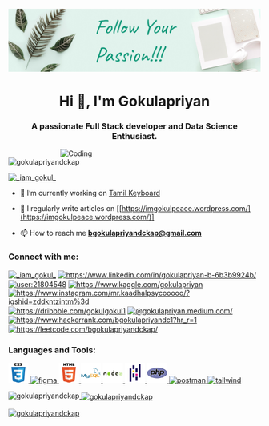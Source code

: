 ![MasterHead](banner.png)
<h1 align="center">Hi 👋, I'm Gokulapriyan</h1>
<h3 align="center">A passionate Full Stack developer and Data Science Enthusiast.</h3>
<img align="right" alt="Coding" width="400" src="https://cdn.dribbble.com/users/926537/screenshots/4502924/media/79e26abb3fb85b42f2722cf22da095dc.gif" > 



<p align="left"> <img src="https://komarev.com/ghpvc/?username=gokulapriyandckap&label=Profile%20views&color=0e75b6&style=flat" alt="gokulapriyandckap" /> </p>

<p align="left"> <a href="https://twitter.com/_iam_gokul_" target="blank"><img src="https://img.shields.io/twitter/follow/_iam_gokul_?logo=twitter&style=for-the-badge" alt="_iam_gokul_" /></a> </p>

- 🔭 I’m currently working on [Tamil Keyboard](https://github.com/gokulapriyandckap/Tamil_Keyboard_V1)

- 📝 I regularly write articles on [[https://imgokulpeace.wordpress.com/](https://imgokulpeace.wordpress.com/)]

- 📫 How to reach me **bgokulapriyandckap@gmail.com**

<h3 align="left">Connect with me:</h3>
<p align="left">
<a href="https://twitter.com/_iam_gokul_" target="blank"><img align="center" src="https://raw.githubusercontent.com/rahuldkjain/github-profile-readme-generator/master/src/images/icons/Social/twitter.svg" alt="_iam_gokul_" height="30" width="40" /></a>
<a href="https://linkedin.com/in/https://www.linkedin.com/in/gokulapriyan-b-6b3b9924b/" target="blank"><img align="center" src="https://raw.githubusercontent.com/rahuldkjain/github-profile-readme-generator/master/src/images/icons/Social/linked-in-alt.svg" alt="https://www.linkedin.com/in/gokulapriyan-b-6b3b9924b/" height="30" width="40" /></a>
<a href="https://stackoverflow.com/users/user:21804548" target="blank"><img align="center" src="https://raw.githubusercontent.com/rahuldkjain/github-profile-readme-generator/master/src/images/icons/Social/stack-overflow.svg" alt="user:21804548" height="30" width="40" /></a>
<a href="https://kaggle.com/https://www.kaggle.com/gokulapriyan" target="blank"><img align="center" src="https://raw.githubusercontent.com/rahuldkjain/github-profile-readme-generator/master/src/images/icons/Social/kaggle.svg" alt="https://www.kaggle.com/gokulapriyan" height="30" width="40" /></a>
<a href="https://instagram.com/https://www.instagram.com/mr.kaadhalpsycooooo/?igshid=zddkntzintm%3d" target="blank"><img align="center" src="https://raw.githubusercontent.com/rahuldkjain/github-profile-readme-generator/master/src/images/icons/Social/instagram.svg" alt="https://www.instagram.com/mr.kaadhalpsycooooo/?igshid=zddkntzintm%3d" height="30" width="40" /></a>
<a href="https://dribbble.com/https://dribbble.com/gokulgokul1" target="blank"><img align="center" src="https://raw.githubusercontent.com/rahuldkjain/github-profile-readme-generator/master/src/images/icons/Social/dribbble.svg" alt="https://dribbble.com/gokulgokul1" height="30" width="40" /></a>
<a href="https://medium.com/@gokulapriyan.medium.com/" target="blank"><img align="center" src="https://raw.githubusercontent.com/rahuldkjain/github-profile-readme-generator/master/src/images/icons/Social/medium.svg" alt="@gokulapriyan.medium.com/" height="30" width="40" /></a>
<a href="https://www.hackerrank.com/https://www.hackerrank.com/bgokulapriyandc1?hr_r=1" target="blank"><img align="center" src="https://raw.githubusercontent.com/rahuldkjain/github-profile-readme-generator/master/src/images/icons/Social/hackerrank.svg" alt="https://www.hackerrank.com/bgokulapriyandc1?hr_r=1" height="30" width="40" /></a>
<a href="https://www.leetcode.com/https://leetcode.com/bgokulapriyandckap/" target="blank"><img align="center" src="https://raw.githubusercontent.com/rahuldkjain/github-profile-readme-generator/master/src/images/icons/Social/leet-code.svg" alt="https://leetcode.com/bgokulapriyandckap/" height="30" width="40" /></a>
</p>

<h3 align="left">Languages and Tools:</h3>
<p align="left"> <a href="https://developer.android.com" target="_blank" rel="noreferrer"><img src="https://raw.githubusercontent.com/devicons/devicon/master/icons/css3/css3-original-wordmark.svg" alt="css3" width="40" height="40"/> </a> <a href="https://www.figma.com/" target="_blank" rel="noreferrer"> <img src="https://www.vectorlogo.zone/logos/figma/figma-icon.svg" alt="figma" width="40" height="40"/> </a> <a href="https://flask.palletsprojects.com/" target="_blank" rel="noreferrer"><img src="https://raw.githubusercontent.com/devicons/devicon/master/icons/html5/html5-original-wordmark.svg" alt="html5" width="40" height="40"/> </a> <a href="https://developer.mozilla.org/en-US/docs/Web/JavaScript" target="_blank" rel="noreferrer"><img src="https://raw.githubusercontent.com/devicons/devicon/master/icons/mysql/mysql-original-wordmark.svg" alt="mysql" width="40" height="40"/> </a> <a href="https://nodejs.org" target="_blank" rel="noreferrer"> <img src="https://raw.githubusercontent.com/devicons/devicon/master/icons/nodejs/nodejs-original-wordmark.svg" alt="nodejs" width="40" height="40"/> </a> <a href="https://pandas.pydata.org/" target="_blank" rel="noreferrer"> <img src="https://raw.githubusercontent.com/devicons/devicon/2ae2a900d2f041da66e950e4d48052658d850630/icons/pandas/pandas-original.svg" alt="pandas" width="40" height="40"/> </a> <a href="https://www.php.net" target="_blank" rel="noreferrer"> <img src="https://raw.githubusercontent.com/devicons/devicon/master/icons/php/php-original.svg" alt="php" width="40" height="40"/> </a> <a href="https://postman.com" target="_blank" rel="noreferrer"> <img src="https://www.vectorlogo.zone/logos/getpostman/getpostman-icon.svg" alt="postman" width="40" height="40"/> <img src="https://www.vectorlogo.zone/logos/tailwindcss/tailwindcss-icon.svg" alt="tailwind" width="40" height="40"/> </a> <a href="https://www.tensorflow.org" target="_blank" rel="noreferrer">

<p><img align="left" src="https://github-readme-stats.vercel.app/api/top-langs?username=gokulapriyandckap&show_icons=true&locale=en&layout=compact" alt="gokulapriyandckap" /></p>

<p>&nbsp;<img align="center" src="https://github-readme-stats.vercel.app/api?username=gokulapriyandckap&show_icons=true&locale=en" alt="gokulapriyandckap" /></p>

<p><img align="center" src="https://github-readme-streak-stats.herokuapp.com/?user=gokulapriyandckap&" alt="gokulapriyandckap" /></p>
